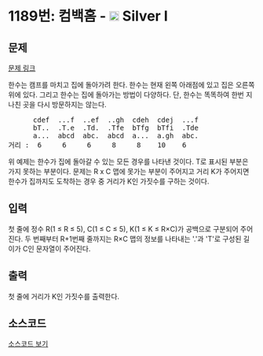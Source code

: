 # 1189번: 컴백홈 - <img src="https://static.solved.ac/tier_small/10.svg" style="height:20px" /> Silver I

<!-- performance -->

<!-- 문제 제출 후 깃허브에 푸시를 했을 때 제출한 코드의 성능이 입력될 공간입니다.-->

<!-- end -->

## 문제

[문제 링크](https://boj.kr/1189)


<p>한수는 캠프를 마치고 집에 돌아가려 한다. 한수는 현재 왼쪽 아래점에 있고 집은 오른쪽 위에 있다. 그리고 한수는 집에 돌아가는 방법이 다양하다. 단, 한수는 똑똑하여 한번 지나친 곳을 다시 방문하지는 않는다.</p>

<pre>&nbsp;&nbsp;&nbsp;&nbsp;&nbsp; cdef&nbsp; ...f&nbsp; ..ef&nbsp; ..gh&nbsp; cdeh&nbsp; cdej&nbsp; ...f&nbsp;
&nbsp;&nbsp;&nbsp;&nbsp;&nbsp; bT..&nbsp; .T.e&nbsp; .Td.&nbsp; .Tfe&nbsp; bTfg&nbsp; bTfi&nbsp; .Tde&nbsp;
&nbsp;&nbsp;&nbsp;&nbsp;&nbsp; a...&nbsp; abcd&nbsp; abc.&nbsp; abcd&nbsp; a...&nbsp; a.gh&nbsp; abc.&nbsp;
거리 :&nbsp; 6&nbsp;&nbsp;&nbsp;&nbsp; 6&nbsp;&nbsp;&nbsp;&nbsp; 6&nbsp;&nbsp;&nbsp;&nbsp; 8&nbsp;&nbsp;&nbsp;&nbsp; 8&nbsp;&nbsp;&nbsp; 10&nbsp;&nbsp;&nbsp; 6</pre>

<p>위 예제는 한수가 집에 돌아갈 수 있는 모든 경우를 나타낸 것이다. T로 표시된 부분은 가지 못하는 부분이다. 문제는 R x C 맵에 못가는 부분이 주어지고 거리 K가 주어지면 한수가 집까지도 도착하는 경우 중 거리가 K인 가짓수를 구하는 것이다.</p>



## 입력


<p>첫 줄에 정수 R(1 ≤ R ≤ 5), C(1 ≤ C ≤ 5), K(1 ≤ K ≤ R×C)가 공백으로 구분되어 주어진다. 두 번째부터 R+1번째 줄까지는 R×C 맵의 정보를 나타내는 '.'과 'T'로 구성된 길이가 C인 문자열이 주어진다.</p>



## 출력


<p>첫 줄에 거리가 K인 가짓수를 출력한다.</p>



## 소스코드

[소스코드 보기](컴백홈.py)